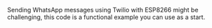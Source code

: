 Sending WhatsApp messages using Twilio with ESP8266 might be challenging, this code is a functional example you can use as a start.

